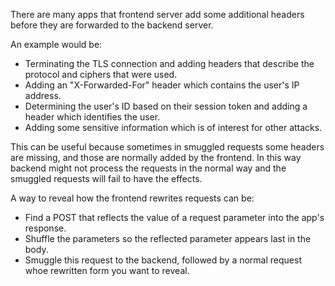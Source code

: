 There are many apps that frontend server add some additional headers before they are forwarded to the backend server.

An example would be:
- Terminating the TLS connection and adding headers that describe the protocol and ciphers that were used.
- Adding an "X-Forwarded-For" header which contains the user's IP address.
- Determining the user's ID based on their session token and adding a header which identifies the user.
- Adding some sensitive information which is of interest for other attacks.

This can be useful because sometimes in smuggled requests some headers are missing, and those are normally added by the frontend. In this way backend might not process the requests in the normal way and the smuggled requests will fail to have the effects.

A way to reveal how the frontend rewrites requests can be:
- Find a POST that reflects the value of a request parameter into the app's response.
- Shuffle the parameters so the reflected parameter appears last in the body.
- Smuggle this request to the backend, followed by a normal request whoe rewritten form you want to reveal.